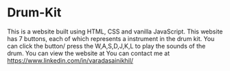 # Drum-Kit
This is a website built using HTML, CSS and vanilla JavaScript.
This website has 7 buttons, each of which represents a instrument in the drum kit.
You can click the button/ press the W,A,S,D,J,K,L to play the sounds of the drum.
You can view the website at 
You can contact me at https://www.linkedin.com/in/varadasainikhil/

